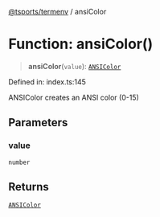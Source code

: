 [@tsports/termenv](../index.md) / ansiColor

# Function: ansiColor()

> **ansiColor**(`value`): [`ANSIColor`](../classes/ANSIColor.md)

Defined in: index.ts:145

ANSIColor creates an ANSI color (0-15)

## Parameters

### value

`number`

## Returns

[`ANSIColor`](../classes/ANSIColor.md)
